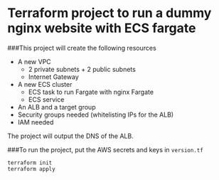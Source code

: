 # Terraform project to run a dummy nginx website with ECS fargate

###This project will create the following resources
- A new VPC
    - 2 private subnets + 2 public subnets
    - Internet Gateway
- A new ECS cluster
    - ECS task to run Fargate with nginx Fargate
    - ECS service 
- An ALB and a target group
- Security groups needed (whitelisting IPs for the ALB)
- IAM needed

The project will output the DNS of the ALB.

###To run the project, put the AWS secrets and keys in `version.tf`
```
terraform init
terraform apply
```

